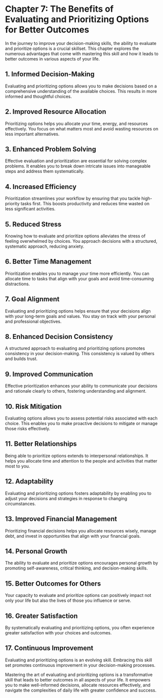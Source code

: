 Chapter 7: The Benefits of Evaluating and Prioritizing Options for Better Outcomes
==================================================================================

In the journey to improve your decision-making skills, the ability to evaluate and prioritize options is a crucial skillset. This chapter explores the numerous advantages that come with mastering this skill and how it leads to better outcomes in various aspects of your life.

**1. Informed Decision-Making**
-------------------------------

Evaluating and prioritizing options allows you to make decisions based on a comprehensive understanding of the available choices. This results in more informed and thoughtful choices.

**2. Improved Resource Allocation**
-----------------------------------

Prioritizing options helps you allocate your time, energy, and resources effectively. You focus on what matters most and avoid wasting resources on less important alternatives.

**3. Enhanced Problem Solving**
-------------------------------

Effective evaluation and prioritization are essential for solving complex problems. It enables you to break down intricate issues into manageable steps and address them systematically.

**4. Increased Efficiency**
---------------------------

Prioritization streamlines your workflow by ensuring that you tackle high-priority tasks first. This boosts productivity and reduces time wasted on less significant activities.

**5. Reduced Stress**
---------------------

Knowing how to evaluate and prioritize options alleviates the stress of feeling overwhelmed by choices. You approach decisions with a structured, systematic approach, reducing anxiety.

**6. Better Time Management**
-----------------------------

Prioritization enables you to manage your time more efficiently. You can allocate time to tasks that align with your goals and avoid time-consuming distractions.

**7. Goal Alignment**
---------------------

Evaluating and prioritizing options helps ensure that your decisions align with your long-term goals and values. You stay on track with your personal and professional objectives.

**8. Enhanced Decision Consistency**
------------------------------------

A structured approach to evaluating and prioritizing options promotes consistency in your decision-making. This consistency is valued by others and builds trust.

**9. Improved Communication**
-----------------------------

Effective prioritization enhances your ability to communicate your decisions and rationale clearly to others, fostering understanding and alignment.

**10. Risk Mitigation**
-----------------------

Evaluating options allows you to assess potential risks associated with each choice. This enables you to make proactive decisions to mitigate or manage those risks effectively.

**11. Better Relationships**
----------------------------

Being able to prioritize options extends to interpersonal relationships. It helps you allocate time and attention to the people and activities that matter most to you.

**12. Adaptability**
--------------------

Evaluating and prioritizing options fosters adaptability by enabling you to adjust your decisions and strategies in response to changing circumstances.

**13. Improved Financial Management**
-------------------------------------

Prioritizing financial decisions helps you allocate resources wisely, manage debt, and invest in opportunities that align with your financial goals.

**14. Personal Growth**
-----------------------

The ability to evaluate and prioritize options encourages personal growth by promoting self-awareness, critical thinking, and decision-making skills.

**15. Better Outcomes for Others**
----------------------------------

Your capacity to evaluate and prioritize options can positively impact not only your life but also the lives of those you influence or serve.

**16. Greater Satisfaction**
----------------------------

By systematically evaluating and prioritizing options, you often experience greater satisfaction with your choices and outcomes.

**17. Continuous Improvement**
------------------------------

Evaluating and prioritizing options is an evolving skill. Embracing this skill set promotes continuous improvement in your decision-making processes.

Mastering the art of evaluating and prioritizing options is a transformative skill that leads to better outcomes in all aspects of your life. It empowers you to make well-informed decisions, allocate resources effectively, and navigate the complexities of daily life with greater confidence and success.

